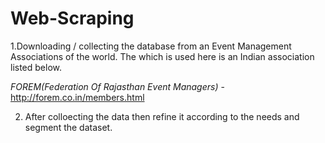 # Web-Scraping
1.Downloading / collecting the database from an Event Management Associations of the world. The which is used here is an Indian association listed below.
 
*FOREM(Federation Of Rajasthan Event Managers)* - http://forem.co.in/members.html

2. After colloecting the data then refine it according to the needs and segment the dataset.

